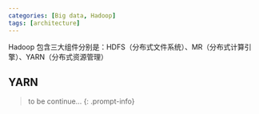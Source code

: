 ```yaml
---
categories: [Big data, Hadoop]
tags: [architecture]
---
```

Hadoop 包含三大组件分别是：HDFS（分布式文件系统）、MR（分布式计算引擎）、YARN（分布式资源管理）

## YARN

> to be continue...
{: .prompt-info}